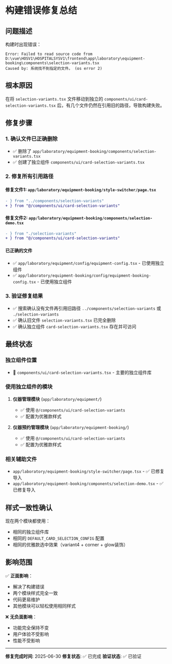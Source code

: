# 构建错误修复总结

## 问题描述

构建时出现错误：
```
Error: Failed to read source code from D:\vue\HOSV1\HOSPITALSYSV1\frontend\app\laboratory\equipment-booking\components\selection-variants.tsx
Caused by: 系统找不到指定的文件。 (os error 2)
```

## 根本原因

在将 `selection-variants.tsx` 文件移动到独立的 `components/ui/card-selection-variants.tsx` 后，有几个文件仍然在引用旧的路径，导致构建失败。

## 修复步骤

### 1. 确认文件已正确删除
- ✅ 删除了 `app/laboratory/equipment-booking/components/selection-variants.tsx`
- ✅ 创建了独立组件 `components/ui/card-selection-variants.tsx`

### 2. 修复所有引用路径

#### 修复文件1: `app/laboratory/equipment-booking/style-switcher/page.tsx`
```diff
- } from "../components/selection-variants"
+ } from "@/components/ui/card-selection-variants"
```

#### 修复文件2: `app/laboratory/equipment-booking/components/selection-demo.tsx`
```diff
- } from "./selection-variants"
+ } from "@/components/ui/card-selection-variants"
```

#### 已正确的文件
- ✅ `app/laboratory/equipment/config/equipment-config.tsx` - 已使用独立组件
- ✅ `app/laboratory/equipment-booking/config/equipment-booking-config.tsx` - 已使用独立组件

### 3. 验证修复结果

- ✅ 搜索确认没有文件再引用旧路径 `../components/selection-variants` 或 `./selection-variants`
- ✅ 确认旧文件 `selection-variants.tsx` 已完全删除
- ✅ 确认独立组件 `card-selection-variants.tsx` 存在并可访问

## 最终状态

### 独立组件位置
- 📁 `components/ui/card-selection-variants.tsx` - 主要的独立组件库

### 使用独立组件的模块
1. **仪器管理模块** (`app/laboratory/equipment/`)
   - ✅ 使用 `@/components/ui/card-selection-variants`
   - ✅ 配置为优雅款样式

2. **仪器预约管理模块** (`app/laboratory/equipment-booking/`)
   - ✅ 使用 `@/components/ui/card-selection-variants`
   - ✅ 配置为优雅款样式

### 相关辅助文件
- `app/laboratory/equipment-booking/style-switcher/page.tsx` - ✅ 已修复导入
- `app/laboratory/equipment-booking/components/selection-demo.tsx` - ✅ 已修复导入

## 样式一致性确认

现在两个模块都使用：
- 相同的独立组件库
- 相同的 `DEFAULT_CARD_SELECTION_CONFIG` 配置
- 相同的优雅款选中效果（variant4 + corner + glow装饰）

## 影响范围

✅ **正面影响**：
- 解决了构建错误
- 两个模块样式完全一致
- 代码更易维护
- 其他模块可以轻松使用相同样式

❌ **无负面影响**：
- 功能完全保持不变
- 用户体验不受影响
- 性能不受影响

---

**修复完成时间**: 2025-06-30
**修复状态**: ✅ 已完成
**验证状态**: ✅ 已验证 